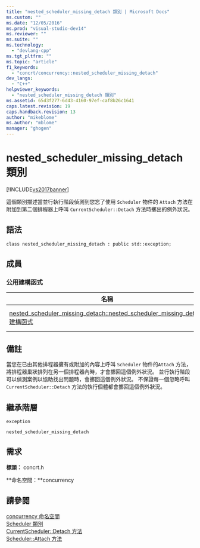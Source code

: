 ```yaml
---
title: "nested_scheduler_missing_detach 類別 | Microsoft Docs"
ms.custom: ""
ms.date: "12/05/2016"
ms.prod: "visual-studio-dev14"
ms.reviewer: ""
ms.suite: ""
ms.technology: 
  - "devlang-cpp"
ms.tgt_pltfrm: ""
ms.topic: "article"
f1_keywords: 
  - "concrt/concurrency::nested_scheduler_missing_detach"
dev_langs: 
  - "C++"
helpviewer_keywords: 
  - "nested_scheduler_missing_detach 類別"
ms.assetid: 65d3f277-6d43-4160-97ef-caf8b26c1641
caps.latest.revision: 19
caps.handback.revision: 13
author: "mikeblome"
ms.author: "mblome"
manager: "ghogen"
---
```

# nested_scheduler_missing_detach 類別
[!INCLUDE[vs2017banner](../../../assembler/inline/includes/vs2017banner.md)]

這個類別描述當並行執行階段偵測到您忘了使用 `Scheduler` 物件的 `Attach` 方法在附加到第二個排程器上呼叫 `CurrentScheduler::Detach` 方法時擲出的例外狀況。  
  
## 語法  
  
```  
class nested_scheduler_missing_detach : public std::exception;  
```  
  
## 成員  
  
### 公用建構函式  
  
|名稱|說明|  
|--------|--------|  
|[nested\_scheduler\_missing\_detach::nested\_scheduler\_missing\_detach 建構函式](../Topic/nested_scheduler_missing_detach::nested_scheduler_missing_detach%20Constructor.md)|多載。  建構 `nested_scheduler_missing_detach` 物件。|  
  
## 備註  
 當您在已由其他排程器擁有或附加的內容上呼叫 `Scheduler` 物件的`Attach` 方法，將排程器巢狀排列在另一個排程器內時，才會擲回這個例外狀況。  並行執行階段可以偵測案例以協助找出問題時，會擲回這個例外狀況。  不保證每一個忽略呼叫 `CurrentScheduler::Detach` 方法的執行個體都會擲回這個例外狀況。  
  
## 繼承階層  
 `exception`  
  
 `nested_scheduler_missing_detach`  
  
## 需求  
 **標頭：** concrt.h  
  
 **命名空間：**concurrency  
  
## 請參閱  
 [concurrency 命名空間](../../../parallel/concrt/reference/concurrency-namespace.md)   
 [Scheduler 類別](../../../parallel/concrt/reference/scheduler-class.md)   
 [CurrentScheduler::Detach 方法](../Topic/CurrentScheduler::Detach%20Method.md)   
 [Scheduler::Attach 方法](../Topic/Scheduler::Attach%20Method.md)